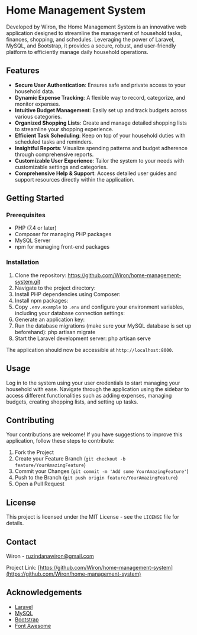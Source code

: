 # Home Management System

Developed by Wiron, the Home Management System is an innovative web application designed to streamline the management of household tasks, finances, shopping, and schedules. Leveraging the power of Laravel, MySQL, and Bootstrap, it provides a secure, robust, and user-friendly platform to efficiently manage daily household operations.

## Features

-   **Secure User Authentication**: Ensures safe and private access to your household data.
-   **Dynamic Expense Tracking**: A flexible way to record, categorize, and monitor expenses.
-   **Intuitive Budget Management**: Easily set up and track budgets across various categories.
-   **Organized Shopping Lists**: Create and manage detailed shopping lists to streamline your shopping experience.
-   **Efficient Task Scheduling**: Keep on top of your household duties with scheduled tasks and reminders.
-   **Insightful Reports**: Visualize spending patterns and budget adherence through comprehensive reports.
-   **Customizable User Experience**: Tailor the system to your needs with customizable settings and categories.
-   **Comprehensive Help & Support**: Access detailed user guides and support resources directly within the application.

## Getting Started

### Prerequisites

-   PHP (7.4 or later)
-   Composer for managing PHP packages
-   MySQL Server
-   npm for managing front-end packages

### Installation

1. Clone the repository: https://github.com/Wiron/home-management-system.git
2. Navigate to the project directory:
3. Install PHP dependencies using Composer:
4. Install npm packages:
5. Copy `.env.example` to `.env` and configure your environment variables, including your database connection settings:
6. Generate an application key:
7. Run the database migrations (make sure your MySQL database is set up beforehand): php artisan migrate
8. Start the Laravel development server: php artisan serve

The application should now be accessible at `http://localhost:8000`.

## Usage

Log in to the system using your user credentials to start managing your household with ease. Navigate through the application using the sidebar to access different functionalities such as adding expenses, managing budgets, creating shopping lists, and setting up tasks.

## Contributing

Your contributions are welcome! If you have suggestions to improve this application, follow these steps to contribute:

1. Fork the Project
2. Create your Feature Branch (`git checkout -b feature/YourAmazingFeature`)
3. Commit your Changes (`git commit -m 'Add some YourAmazingFeature'`)
4. Push to the Branch (`git push origin feature/YourAmazingFeature`)
5. Open a Pull Request

## License

This project is licensed under the MIT License - see the `LICENSE` file for details.

## Contact

Wiron - ruzindanawiron@gmail.com

Project Link: [https://github.com/Wiron/home-management-system](https://github.com/Wiron/home-management-system)

## Acknowledgements

-   [Laravel](https://laravel.com/)
-   [MySQL](https://www.mysql.com/)
-   [Bootstrap](https://getbootstrap.com/)
-   [Font Awesome](https://fontawesome.com)
